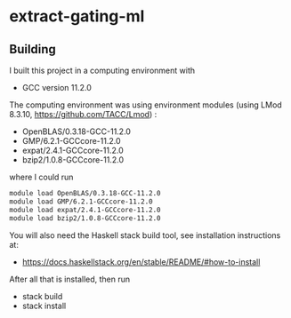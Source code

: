 # extract-gating-ml


## Building

I built this project in a computing environment with 
 * GCC version 11.2.0

The computing environment was using environment modules (using LMod 8.3.10, https://github.com/TACC/Lmod) :
 * OpenBLAS/0.3.18-GCC-11.2.0
 * GMP/6.2.1-GCCcore-11.2.0
 * expat/2.4.1-GCCcore-11.2.0
 * bzip2/1.0.8-GCCcore-11.2.0

where I could run 
```bash
module load OpenBLAS/0.3.18-GCC-11.2.0
module load GMP/6.2.1-GCCcore-11.2.0
module load expat/2.4.1-GCCcore-11.2.0
module load bzip2/1.0.8-GCCcore-11.2.0
```

You will also need the Haskell stack build tool, see installation instructions at:
 * https://docs.haskellstack.org/en/stable/README/#how-to-install


After all that is installed, then run
 * stack build
 * stack install
